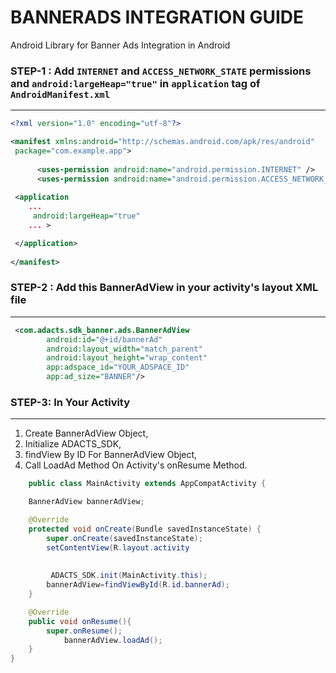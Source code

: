 # BANNERADS INTEGRATION GUIDE

Android Library for Banner Ads Integration in Android

### STEP-1 :  Add `INTERNET` and `ACCESS_NETWORK_STATE` permissions and  `android:largeHeap="true"` in `application` tag of `AndroidManifest.xml` 
------------------------------------------------------------------------------------------------------------------------------

   ```xml
   <?xml version="1.0" encoding="utf-8"?>
   
   <manifest xmlns:android="http://schemas.android.com/apk/res/android"
    package="com.example.app">
    
         <uses-permission android:name="android.permission.INTERNET" />
         <uses-permission android:name="android.permission.ACCESS_NETWORK_STATE" />
    
    <application
       ...
        android:largeHeap="true"
       ... >

    </application>
    
  </manifest>
   ```
   
### STEP-2 : Add this BannerAdView in your activity's layout XML file
---------------------------------------------------------------------
```xml
 <com.adacts.sdk_banner.ads.BannerAdView
        android:id="@+id/bannerAd"
        android:layout_width="match_parent"
        android:layout_height="wrap_content"
        app:adspace_id="YOUR_ADSPACE_ID"  
        app:ad_size="BANNER"/>
```

### STEP-3: In Your Activity
---------------------------------------------------------------------

 1. Create BannerAdView Object, 
 2. Initialize ADACTS_SDK,
 3. findView By ID For BannerAdView Object,
 4. Call LoadAd Method On Activity's onResume Method.


```java
    public class MainActivity extends AppCompatActivity {

    BannerAdView bannerAdView;

    @Override
    protected void onCreate(Bundle savedInstanceState) {
        super.onCreate(savedInstanceState);
        setContentView(R.layout.activity
        
        
         ADACTS_SDK.init(MainActivity.this);
        bannerAdView=findViewById(R.id.bannerAd);
    }

    @Override
    public void onResume(){
        super.onResume();
            bannerAdView.loadAd();
    }
}
```

